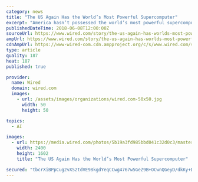 ```yaml
---
category: news
title: "The US Again Has the World’s Most Powerful Supercomputer"
excerpt: "America hasn’t possessed the world’s most powerful supercomputer since ... and Innovation Foundation. The US may get there in 2021 if Summit’s successor, known as Aurora, is completed on schedule, but the program has previously had delays."
publishedDateTime: 2018-06-08T12:00:00Z
sourceUrl: https://www.wired.com/story/the-us-again-has-worlds-most-powerful-supercomputer/
ampUrl: https://www.wired.com/story/the-us-again-has-worlds-most-powerful-supercomputer/amp
cdnAmpUrl: https://www-wired-com.cdn.ampproject.org/c/s/www.wired.com/story/the-us-again-has-worlds-most-powerful-supercomputer/amp
type: article
quality: 187
heat: 187
published: true

provider:
  name: Wired
  domain: wired.com
  images:
    - url: /assets/images/organizations/wired.com-50x50.jpg
      width: 50
      height: 50

topics:
  - AI

images:
  - url: https://media.wired.com/photos/5b19a3fd985bbd041c32d0c3/master/pass/Summit-supercomputer---side-view-(wide-shot)-TAFA.jpg
    width: 2400
    height: 1602
    title: "The US Again Has the World’s Most Powerful Supercomputer"

secured: "tbcrXiBPpCug2vXS2tdVE98kgdYeqCCwg4767w5GeZ9B+OCwnQGeyD/dkKy+DBACkNB97A3rAX3jww558mcjEbNIXqvksn0bZjQhRyiYKg3RqD+AIqo/QqmCKuSyJ7gTy6pB/HwDKIV9nJ4een1TCfGy3mk6ltfMUXCDrb/lhiJE3BjWrd3or63vp2aFF+rHaA5ilK3+Sv/P86/U9UhAmhJr67SfbEVG+RC6TSfXw8sHh9VcLvXQrhm4CP8/0CR1AH3a7nxe1NtJm0IcMG+e2g==;f5AyPPBaNJsXQyZ3Io+dvw=="
---
```


